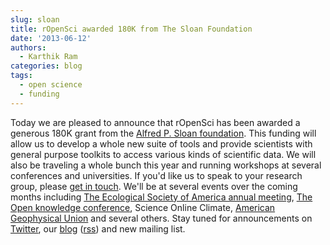 ```yaml
---
slug: sloan
title: rOpenSci awarded 180K from The Sloan Foundation
date: '2013-06-12'
authors:
  - Karthik Ram
categories: blog
tags:
  - open science
  - funding
---
```


Today we are pleased to announce that rOpenSci has been awarded a generous 180K grant from the [Alfred P. Sloan foundation](https://www.sloan.org/). This funding will allow us to develop a whole new suite of tools and provide scientists with general purpose toolkits to access various kinds of scientific data. We will also be traveling a whole bunch this year and running workshops at several conferences and universities. If you'd like us to speak to your research group, please [get in touch](/contact/). We'll be at several events over the coming months including [The Ecological Society of America annual meeting](https://www.nceas.ucsb.edu/news/nceas-leads-hands-primer-ecoinformatics-ecological-society-americas-2013-conference), [The Open knowledge conference](https://okcon.org/), Science Online Climate, [American Geophysical Union](https://www.agu.org/Plan-for-a-Meeting/AGUMeetings/) and several others. Stay tuned for announcements on <a href="https://twitter.com/ropensci">Twitter</a>, our [blog](/blog/) ([rss](/feed.xml)) and new mailing list.
